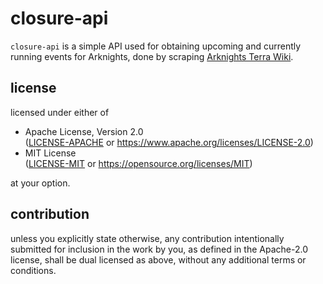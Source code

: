 # closure-api

`closure-api` is a simple API used for obtaining upcoming and currently running events for Arknights, done by scraping [Arknights Terra Wiki](https://arknights.wiki.gg/).

## license

licensed under either of

*   Apache License, Version 2.0 \
    ([LICENSE-APACHE](LICENSE-APACHE) or https://www.apache.org/licenses/LICENSE-2.0)
*   MIT License \
	([LICENSE-MIT](LICENSE-MIT) or https://opensource.org/licenses/MIT)

at your option.

## contribution

unless you explicitly state otherwise, any contribution intentionally submitted for inclusion in the work by you, as defined in the Apache-2.0 license, shall be dual licensed as above, without any additional terms or conditions.
